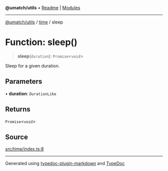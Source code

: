 **@umatch/utils** • [Readme](../../index.md) \| [Modules](../../modules.md)

***

[@umatch/utils](../../modules.md) / [time](../index.md) / sleep

# Function: sleep()

> **sleep**(`duration`): `Promise`\<`void`\>

Sleep for a given duration.

## Parameters

• **duration**: `DurationLike`

## Returns

`Promise`\<`void`\>

## Source

[src/time/index.ts:8](https://github.com/umatch-oficial/utils/blob/7d512db/src/time/index.ts#L8)

***

Generated using [typedoc-plugin-markdown](https://www.npmjs.com/package/typedoc-plugin-markdown) and [TypeDoc](https://typedoc.org/)
